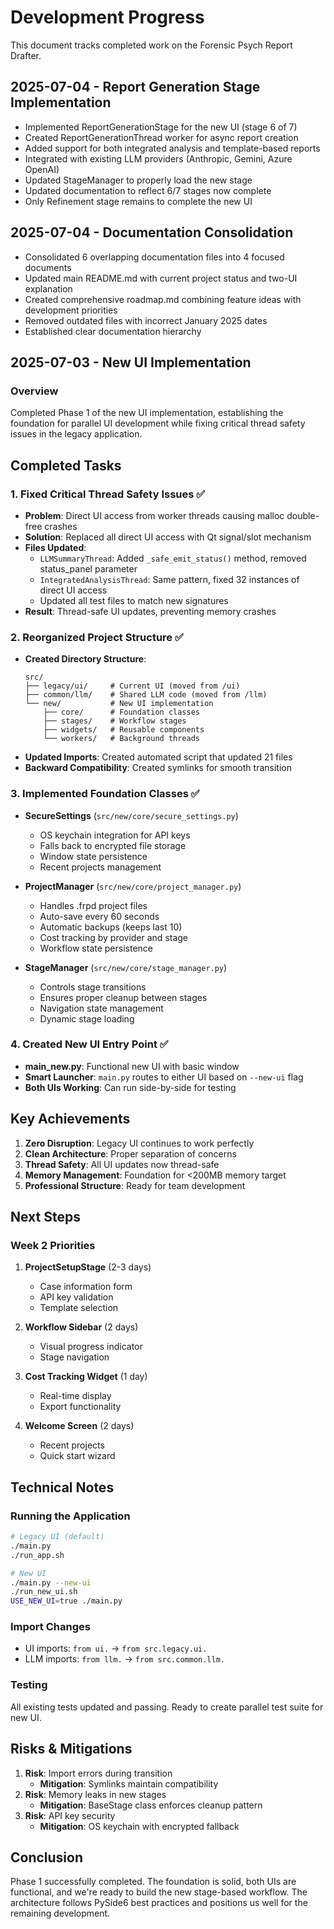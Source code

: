 # Development Progress

This document tracks completed work on the Forensic Psych Report Drafter.

## 2025-07-04 - Report Generation Stage Implementation
- Implemented ReportGenerationStage for the new UI (stage 6 of 7)
- Created ReportGenerationThread worker for async report creation
- Added support for both integrated analysis and template-based reports
- Integrated with existing LLM providers (Anthropic, Gemini, Azure OpenAI)
- Updated StageManager to properly load the new stage
- Updated documentation to reflect 6/7 stages now complete
- Only Refinement stage remains to complete the new UI

## 2025-07-04 - Documentation Consolidation
- Consolidated 6 overlapping documentation files into 4 focused documents
- Updated main README.md with current project status and two-UI explanation
- Created comprehensive roadmap.md combining feature ideas with development priorities
- Removed outdated files with incorrect January 2025 dates
- Established clear documentation hierarchy

## 2025-07-03 - New UI Implementation

### Overview

Completed Phase 1 of the new UI implementation, establishing the foundation for parallel UI development while fixing critical thread safety issues in the legacy application.

## Completed Tasks

### 1. Fixed Critical Thread Safety Issues ✅

- **Problem**: Direct UI access from worker threads causing malloc double-free crashes
- **Solution**: Replaced all direct UI access with Qt signal/slot mechanism
- **Files Updated**:
  - `LLMSummaryThread`: Added `_safe_emit_status()` method, removed status_panel parameter
  - `IntegratedAnalysisThread`: Same pattern, fixed 32 instances of direct UI access
  - Updated all test files to match new signatures
- **Result**: Thread-safe UI updates, preventing memory crashes

### 2. Reorganized Project Structure ✅

- **Created Directory Structure**:
  ```
  src/
  ├── legacy/ui/     # Current UI (moved from /ui)
  ├── common/llm/    # Shared LLM code (moved from /llm)
  └── new/           # New UI implementation
      ├── core/      # Foundation classes
      ├── stages/    # Workflow stages
      ├── widgets/   # Reusable components
      └── workers/   # Background threads
  ```
- **Updated Imports**: Created automated script that updated 21 files
- **Backward Compatibility**: Created symlinks for smooth transition

### 3. Implemented Foundation Classes ✅

- **SecureSettings** (`src/new/core/secure_settings.py`)

  - OS keychain integration for API keys
  - Falls back to encrypted file storage
  - Window state persistence
  - Recent projects management

- **ProjectManager** (`src/new/core/project_manager.py`)

  - Handles .frpd project files
  - Auto-save every 60 seconds
  - Automatic backups (keeps last 10)
  - Cost tracking by provider and stage
  - Workflow state persistence

- **StageManager** (`src/new/core/stage_manager.py`)
  - Controls stage transitions
  - Ensures proper cleanup between stages
  - Navigation state management
  - Dynamic stage loading

### 4. Created New UI Entry Point ✅

- **main_new.py**: Functional new UI with basic window
- **Smart Launcher**: `main.py` routes to either UI based on `--new-ui` flag
- **Both UIs Working**: Can run side-by-side for testing

## Key Achievements

1. **Zero Disruption**: Legacy UI continues to work perfectly
2. **Clean Architecture**: Proper separation of concerns
3. **Thread Safety**: All UI updates now thread-safe
4. **Memory Management**: Foundation for <200MB memory target
5. **Professional Structure**: Ready for team development

## Next Steps

### Week 2 Priorities

1. **ProjectSetupStage** (2-3 days)
   - Case information form
   - API key validation
   - Template selection
2. **Workflow Sidebar** (2 days)
   - Visual progress indicator
   - Stage navigation
3. **Cost Tracking Widget** (1 day)

   - Real-time display
   - Export functionality

4. **Welcome Screen** (2 days)
   - Recent projects
   - Quick start wizard

## Technical Notes

### Running the Application

```bash
# Legacy UI (default)
./main.py
./run_app.sh

# New UI
./main.py --new-ui
./run_new_ui.sh
USE_NEW_UI=true ./main.py
```

### Import Changes

- UI imports: `from ui.` → `from src.legacy.ui.`
- LLM imports: `from llm.` → `from src.common.llm.`

### Testing

All existing tests updated and passing. Ready to create parallel test suite for new UI.

## Risks & Mitigations

1. **Risk**: Import errors during transition
   - **Mitigation**: Symlinks maintain compatibility
2. **Risk**: Memory leaks in new stages
   - **Mitigation**: BaseStage class enforces cleanup pattern
3. **Risk**: API key security
   - **Mitigation**: OS keychain with encrypted fallback

## Conclusion

Phase 1 successfully completed. The foundation is solid, both UIs are functional, and we're ready to build the new stage-based workflow. The architecture follows PySide6 best practices and positions us well for the remaining development.
